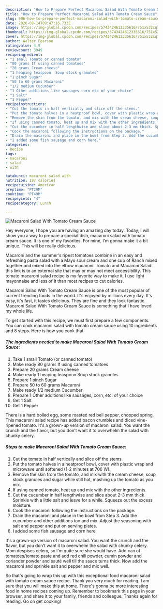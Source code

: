 ```yaml
---
description: "How to Prepare Perfect Macaroni Salad With Tomato Cream Sauce"
title: "How to Prepare Perfect Macaroni Salad With Tomato Cream Sauce"
slug: 996-how-to-prepare-perfect-macaroni-salad-with-tomato-cream-sauce
date: 2020-09-14T09:47:16.733Z
image: https://img-global.cpcdn.com/recipes/5743424612335616/751x532cq70/macaroni-salad-with-tomato-cream-sauce-recipe-main-photo.jpg
thumbnail: https://img-global.cpcdn.com/recipes/5743424612335616/751x532cq70/macaroni-salad-with-tomato-cream-sauce-recipe-main-photo.jpg
cover: https://img-global.cpcdn.com/recipes/5743424612335616/751x532cq70/macaroni-salad-with-tomato-cream-sauce-recipe-main-photo.jpg
author: Walter Pearson
ratingvalue: 4.9
reviewcount: 3949
recipeingredient:
- "1 small Tomato or canned tomato"
- "80 grams If using canned tomatoes"
- "20 grams Cream cheese"
- "1 heaping teaspoon  Soup stock granules"
- "1 pinch Sugar"
- "50 to 60 grams Macaroni"
- "1/2 medium Cucumber"
- "1 Other additions like sausages corn etc of your choice"
- "1 Salt"
- "1 Pepper"
recipeinstructions:
- "Cut the tomato in half vertically and slice off the stems."
- "Put the tomato halves in a heatproof bowl, cover with plastic wrap and microwave until softened (1-2 minutes at 700 W)."
- "Remove the skin from the tomato, and mix with the cream cheese, soup stock granules and sugar while still hot, mashing up the tomato as you mix."
- "If using canned tomato, heat up and mix with the other ingredients."
- "Cut the cucumber in half lengthwise and slice about 2-3 mm thick. Sprinkle with a little salt and leave for a while. Squeeze out the excess moisture."
- "Cook the macaroni following the instructions on the package."
- "Drain the macaroni and place in the bowl from Step 3. Add the cucumber and other additions too and mix. Adjust the seasoning with salt and pepper and put on serving plates."
- "I added some fish sausage and corn here."
categories:
- Recipe
tags:
- macaroni
- salad
- with

katakunci: macaroni salad with 
nutrition: 197 calories
recipecuisine: American
preptime: "PT29M"
cooktime: "PT49M"
recipeyield: "4"
recipecategory: Lunch

---
```



![Macaroni Salad With Tomato Cream Sauce](https://img-global.cpcdn.com/recipes/5743424612335616/751x532cq70/macaroni-salad-with-tomato-cream-sauce-recipe-main-photo.jpg)

Hey everyone, I hope you are having an amazing day today. Today, I will show you a way to prepare a special dish, macaroni salad with tomato cream sauce. It is one of my favorites. For mine, I'm gonna make it a bit unique. This will be really delicious.

Macaroni and the summer&#39;s ripest tomatoes combine in an easy and refreshing pasta salad with a Mayo sour cream and one cup of Ranch mixed together and mixed into the elbow macaroni. Tomato and Macaroni Salad. this link is to an external site that may or may not meet accessibility. This tomato macaroni salad recipe is my favorite way to make it. I use light mayonnaise and less of it than most recipes to cut calories.

Macaroni Salad With Tomato Cream Sauce is one of the most popular of current trending foods in the world. It's enjoyed by millions every day. It's easy, it's fast, it tastes delicious. They are fine and they look fantastic. Macaroni Salad With Tomato Cream Sauce is something that I have loved my whole life.


To get started with this recipe, we must first prepare a few components. You can cook macaroni salad with tomato cream sauce using 10 ingredients and 8 steps. Here is how you cook that.

<!--inarticleads1-->

##### The ingredients needed to make Macaroni Salad With Tomato Cream Sauce:

1. Take 1 small Tomato (or canned tomato)
1. Make ready 80 grams If using canned tomatoes
1. Prepare 20 grams Cream cheese
1. Make ready 1 heaping teaspoon  Soup stock granules
1. Prepare 1 pinch Sugar
1. Prepare 50 to 60 grams Macaroni
1. Make ready 1/2 medium Cucumber
1. Prepare 1 Other additions like sausages, corn, etc. of your choice
1. Get 1 Salt
1. Get 1 Pepper


There is a hard boiled egg, some roasted red bell pepper, chopped spring. This macaroni salad recipe has added bacon crumbles and diced vine-ripened tomato. It&#39;s a grown-up version of macaroni salad. You want the crunch and the flavor, but you don&#39;t want it to overwhelm the salad with chunky celery. 

<!--inarticleads2-->

##### Steps to make Macaroni Salad With Tomato Cream Sauce:

1. Cut the tomato in half vertically and slice off the stems.
1. Put the tomato halves in a heatproof bowl, cover with plastic wrap and microwave until softened (1-2 minutes at 700 W).
1. Remove the skin from the tomato, and mix with the cream cheese, soup stock granules and sugar while still hot, mashing up the tomato as you mix.
1. If using canned tomato, heat up and mix with the other ingredients.
1. Cut the cucumber in half lengthwise and slice about 2-3 mm thick. Sprinkle with a little salt and leave for a while. Squeeze out the excess moisture.
1. Cook the macaroni following the instructions on the package.
1. Drain the macaroni and place in the bowl from Step 3. Add the cucumber and other additions too and mix. Adjust the seasoning with salt and pepper and put on serving plates.
1. I added some fish sausage and corn here.


It&#39;s a grown-up version of macaroni salad. You want the crunch and the flavor, but you don&#39;t want it to overwhelm the salad with chunky celery. Mom despises celery, so I&#39;m quite sure she would have. Add can of tomatoes/tomato paste and add red chili powder, cumin powder and coriander powder and sauté well till the sauce turns thick. Now add the macaroni and sprinkle salt and pepper and mix well. 

So that's going to wrap this up with this exceptional food macaroni salad with tomato cream sauce recipe. Thank you very much for reading. I am sure that you will make this at home. There's gonna be more interesting food in home recipes coming up. Remember to bookmark this page in your browser, and share it to your family, friends and colleague. Thanks again for reading. Go on get cooking!
